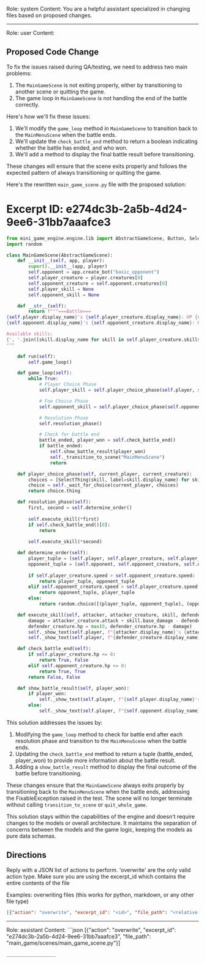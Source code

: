 Role: system
Content: You are a helpful assistant specialized in changing files based on proposed changes.
__________________
Role: user
Content: 
## Proposed Code Change
To fix the issues raised during QA/testing, we need to address two main problems:

1. The `MainGameScene` is not exiting properly, either by transitioning to another scene or quitting the game.
2. The game loop in `MainGameScene` is not handling the end of the battle correctly.

Here's how we'll fix these issues:

1. We'll modify the `game_loop` method in `MainGameScene` to transition back to the `MainMenuScene` when the battle ends.
2. We'll update the `check_battle_end` method to return a boolean indicating whether the battle has ended, and who won.
3. We'll add a method to display the final battle result before transitioning.

These changes will ensure that the scene exits properly and follows the expected pattern of always transitioning or quitting the game.

Here's the rewritten `main_game_scene.py` file with the proposed solution:

# Excerpt ID: e274dc3b-2a5b-4d24-9ee6-31bb7aaafce3
```python main_game/scenes/main_game_scene.py
from mini_game_engine.engine.lib import AbstractGameScene, Button, SelectThing
import random

class MainGameScene(AbstractGameScene):
    def __init__(self, app, player):
        super().__init__(app, player)
        self.opponent = app.create_bot("basic_opponent")
        self.player_creature = player.creatures[0]
        self.opponent_creature = self.opponent.creatures[0]
        self.player_skill = None
        self.opponent_skill = None

    def __str__(self):
        return f"""===Battle===
{self.player.display_name}'s {self.player_creature.display_name}: HP {self.player_creature.hp}/{self.player_creature.max_hp}
{self.opponent.display_name}'s {self.opponent_creature.display_name}: HP {self.opponent_creature.hp}/{self.opponent_creature.max_hp}

Available skills:
{', '.join([skill.display_name for skill in self.player_creature.skills])}
"""

    def run(self):
        self.game_loop()

    def game_loop(self):
        while True:
            # Player Choice Phase
            self.player_skill = self.player_choice_phase(self.player, self.player_creature)

            # Foe Choice Phase
            self.opponent_skill = self.player_choice_phase(self.opponent, self.opponent_creature)

            # Resolution Phase
            self.resolution_phase()

            # Check for battle end
            battle_ended, player_won = self.check_battle_end()
            if battle_ended:
                self.show_battle_result(player_won)
                self._transition_to_scene("MainMenuScene")
                return

    def player_choice_phase(self, current_player, current_creature):
        choices = [SelectThing(skill, label=skill.display_name) for skill in current_creature.skills]
        choice = self._wait_for_choice(current_player, choices)
        return choice.thing

    def resolution_phase(self):
        first, second = self.determine_order()
        
        self.execute_skill(*first)
        if self.check_battle_end()[0]:
            return
        
        self.execute_skill(*second)

    def determine_order(self):
        player_tuple = (self.player, self.player_creature, self.player_skill, self.opponent_creature)
        opponent_tuple = (self.opponent, self.opponent_creature, self.opponent_skill, self.player_creature)
        
        if self.player_creature.speed > self.opponent_creature.speed:
            return player_tuple, opponent_tuple
        elif self.opponent_creature.speed > self.player_creature.speed:
            return opponent_tuple, player_tuple
        else:
            return random.choice([(player_tuple, opponent_tuple), (opponent_tuple, player_tuple)])

    def execute_skill(self, attacker, attacker_creature, skill, defender_creature):
        damage = attacker_creature.attack + skill.base_damage - defender_creature.defense
        defender_creature.hp = max(0, defender_creature.hp - damage)
        self._show_text(self.player, f"{attacker.display_name}'s {attacker_creature.display_name} used {skill.display_name}!")
        self._show_text(self.player, f"{defender_creature.display_name} took {damage} damage!")

    def check_battle_end(self):
        if self.player_creature.hp <= 0:
            return True, False
        elif self.opponent_creature.hp <= 0:
            return True, True
        return False, False

    def show_battle_result(self, player_won):
        if player_won:
            self._show_text(self.player, f"{self.player.display_name}'s {self.player_creature.display_name} won the battle!")
        else:
            self._show_text(self.player, f"{self.opponent.display_name}'s {self.opponent_creature.display_name} won the battle!")
```

This solution addresses the issues by:

1. Modifying the `game_loop` method to check for battle end after each resolution phase and transition to the `MainMenuScene` when the battle ends.
2. Updating the `check_battle_end` method to return a tuple (battle_ended, player_won) to provide more information about the battle result.
3. Adding a `show_battle_result` method to display the final outcome of the battle before transitioning.

These changes ensure that the `MainGameScene` always exits properly by transitioning back to the `MainMenuScene` when the battle ends, addressing the FixableException raised in the test. The scene will no longer terminate without calling `transition_to_scene` or `quit_whole_game`.

This solution stays within the capabilities of the engine and doesn't require changes to the models or overall architecture. It maintains the separation of concerns between the models and the game logic, keeping the models as pure data schemas.

## Directions
Reply with a JSON list of actions to perform. 'overwrite' are the only valid action type. 
Make sure you are using the excerpt_id which contains the entire contents of the file

Examples:
overwriting files (this works for python, markdown, or any other file type)
```json output_example1
[{"action": "overwrite", "excerpt_id": "<id>", "file_path": "<relative file path>"}]
```

__________________
Role: assistant
Content: ```json
[{"action": "overwrite", "excerpt_id": "e274dc3b-2a5b-4d24-9ee6-31bb7aaafce3", "file_path": "main_game/scenes/main_game_scene.py"}]
```
__________________
